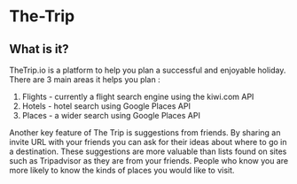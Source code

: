# The-Trip

## What is it?

TheTrip.io is a platform to help you plan a successful and enjoyable holiday. There are 3 main areas it helps you plan :

1. Flights - currently a flight search engine using the kiwi.com API
2. Hotels - hotel search using Google Places API
3. Places - a wider search using Google Places API

Another key feature of The Trip is suggestions from friends. By sharing an invite URL with your friends you can ask for their ideas about where to go in a destination. These suggestions are more valuable than lists found on sites such as Tripadvisor as they are from your friends. People who know you are more likely to know the kinds of places you would like to visit.

